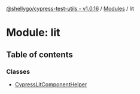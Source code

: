 [@shellygo/cypress-test-utils - v1.0.16](../README.md) / [Modules](../modules.md) / lit

# Module: lit

## Table of contents

### Classes

- [CypressLitComponentHelper](../classes/lit.CypressLitComponentHelper.md)
